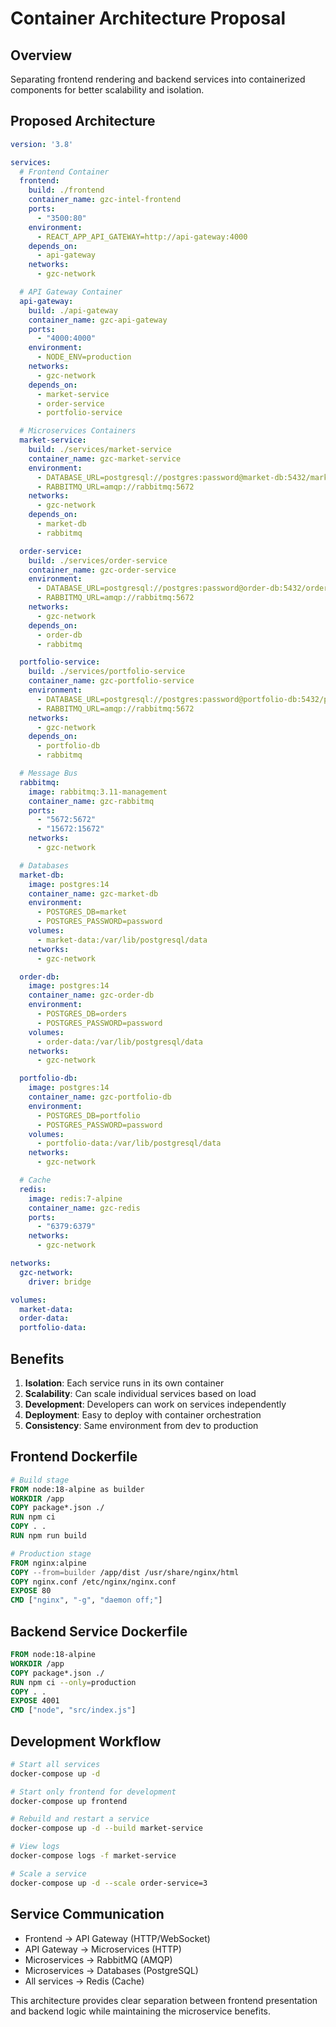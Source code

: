 # Container Architecture Proposal

## Overview

Separating frontend rendering and backend services into containerized components for better scalability and isolation.

## Proposed Architecture

```yaml
version: '3.8'

services:
  # Frontend Container
  frontend:
    build: ./frontend
    container_name: gzc-intel-frontend
    ports:
      - "3500:80"
    environment:
      - REACT_APP_API_GATEWAY=http://api-gateway:4000
    depends_on:
      - api-gateway
    networks:
      - gzc-network

  # API Gateway Container
  api-gateway:
    build: ./api-gateway
    container_name: gzc-api-gateway
    ports:
      - "4000:4000"
    environment:
      - NODE_ENV=production
    networks:
      - gzc-network
    depends_on:
      - market-service
      - order-service
      - portfolio-service

  # Microservices Containers
  market-service:
    build: ./services/market-service
    container_name: gzc-market-service
    environment:
      - DATABASE_URL=postgresql://postgres:password@market-db:5432/market
      - RABBITMQ_URL=amqp://rabbitmq:5672
    networks:
      - gzc-network
    depends_on:
      - market-db
      - rabbitmq

  order-service:
    build: ./services/order-service
    container_name: gzc-order-service
    environment:
      - DATABASE_URL=postgresql://postgres:password@order-db:5432/orders
      - RABBITMQ_URL=amqp://rabbitmq:5672
    networks:
      - gzc-network
    depends_on:
      - order-db
      - rabbitmq

  portfolio-service:
    build: ./services/portfolio-service
    container_name: gzc-portfolio-service
    environment:
      - DATABASE_URL=postgresql://postgres:password@portfolio-db:5432/portfolio
      - RABBITMQ_URL=amqp://rabbitmq:5672
    networks:
      - gzc-network
    depends_on:
      - portfolio-db
      - rabbitmq

  # Message Bus
  rabbitmq:
    image: rabbitmq:3.11-management
    container_name: gzc-rabbitmq
    ports:
      - "5672:5672"
      - "15672:15672"
    networks:
      - gzc-network

  # Databases
  market-db:
    image: postgres:14
    container_name: gzc-market-db
    environment:
      - POSTGRES_DB=market
      - POSTGRES_PASSWORD=password
    volumes:
      - market-data:/var/lib/postgresql/data
    networks:
      - gzc-network

  order-db:
    image: postgres:14
    container_name: gzc-order-db
    environment:
      - POSTGRES_DB=orders
      - POSTGRES_PASSWORD=password
    volumes:
      - order-data:/var/lib/postgresql/data
    networks:
      - gzc-network

  portfolio-db:
    image: postgres:14
    container_name: gzc-portfolio-db
    environment:
      - POSTGRES_DB=portfolio
      - POSTGRES_PASSWORD=password
    volumes:
      - portfolio-data:/var/lib/postgresql/data
    networks:
      - gzc-network

  # Cache
  redis:
    image: redis:7-alpine
    container_name: gzc-redis
    ports:
      - "6379:6379"
    networks:
      - gzc-network

networks:
  gzc-network:
    driver: bridge

volumes:
  market-data:
  order-data:
  portfolio-data:
```

## Benefits

1. **Isolation**: Each service runs in its own container
2. **Scalability**: Can scale individual services based on load
3. **Development**: Developers can work on services independently
4. **Deployment**: Easy to deploy with container orchestration
5. **Consistency**: Same environment from dev to production

## Frontend Dockerfile

```dockerfile
# Build stage
FROM node:18-alpine as builder
WORKDIR /app
COPY package*.json ./
RUN npm ci
COPY . .
RUN npm run build

# Production stage
FROM nginx:alpine
COPY --from=builder /app/dist /usr/share/nginx/html
COPY nginx.conf /etc/nginx/nginx.conf
EXPOSE 80
CMD ["nginx", "-g", "daemon off;"]
```

## Backend Service Dockerfile

```dockerfile
FROM node:18-alpine
WORKDIR /app
COPY package*.json ./
RUN npm ci --only=production
COPY . .
EXPOSE 4001
CMD ["node", "src/index.js"]
```

## Development Workflow

```bash
# Start all services
docker-compose up -d

# Start only frontend for development
docker-compose up frontend

# Rebuild and restart a service
docker-compose up -d --build market-service

# View logs
docker-compose logs -f market-service

# Scale a service
docker-compose up -d --scale order-service=3
```

## Service Communication

- Frontend → API Gateway (HTTP/WebSocket)
- API Gateway → Microservices (HTTP)
- Microservices → RabbitMQ (AMQP)
- Microservices → Databases (PostgreSQL)
- All services → Redis (Cache)

This architecture provides clear separation between frontend presentation and backend logic while maintaining the microservice benefits.